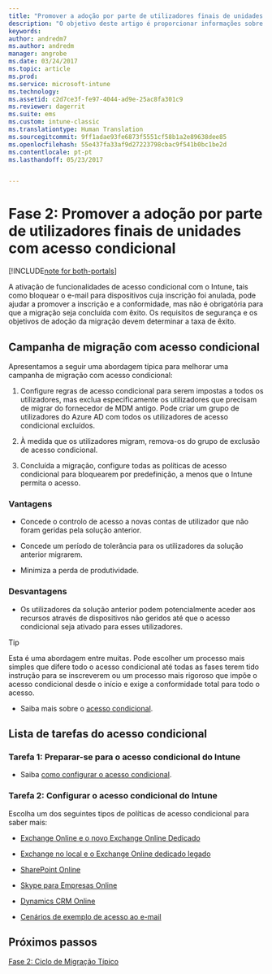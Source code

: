 ```yaml
---
title: "Promover a adoção por parte de utilizadores finais de unidades com acesso condicional | Documentos da Microsoft"
description: "O objetivo deste artigo é proporcionar informações sobre como tirar partido do acesso condicional para promover a inscrição no Intune."
keywords: 
author: andredm7
ms.author: andredm
manager: angrobe
ms.date: 03/24/2017
ms.topic: article
ms.prod: 
ms.service: microsoft-intune
ms.technology: 
ms.assetid: c2d7ce3f-fe97-4044-ad9e-25ac8fa301c9
ms.reviewer: dagerrit
ms.suite: ems
ms.custom: intune-classic
ms.translationtype: Human Translation
ms.sourcegitcommit: 9ff1adae93fe6873f5551cf58b1a2e89638dee85
ms.openlocfilehash: 55e437fa33af9d27223798cbac9f541b0bc1be2d
ms.contentlocale: pt-pt
ms.lasthandoff: 05/23/2017


---
```


# <a name="phase-2-drive-end-user-adoption-with-conditional-access"></a>Fase 2: Promover a adoção por parte de utilizadores finais de unidades com acesso condicional

[!INCLUDE[note for both-portals](../includes/note-for-both-portals.md)]

A ativação de funcionalidades de acesso condicional com o Intune, tais como bloquear o e-mail para dispositivos cuja inscrição foi anulada, pode ajudar a promover a inscrição e a conformidade, mas não é obrigatória para que a migração seja concluída com êxito. Os requisitos de segurança e os objetivos de adoção da migração devem determinar a taxa de êxito.

## <a name="migration-campaign-with-conditional-access"></a>Campanha de migração com acesso condicional

Apresentamos a seguir uma abordagem típica para melhorar uma campanha de migração com acesso condicional:

1.  Configure regras de acesso condicional para serem impostas a todos os utilizadores, mas exclua especificamente os utilizadores que precisam de migrar do fornecedor de MDM antigo. Pode criar um grupo de utilizadores do Azure AD com todos os utilizadores de acesso condicional excluídos.

2.  À medida que os utilizadores migram, remova-os do grupo de exclusão de acesso condicional.

3.  Concluída a migração, configure todas as políticas de acesso condicional para bloquearem por predefinição, a menos que o Intune permita o acesso.

### <a name="advantages"></a>Vantagens

-   Concede o controlo de acesso a novas contas de utilizador que não foram geridas pela solução anterior.

-   Concede um período de tolerância para os utilizadores da solução anterior migrarem.

-   Minimiza a perda de produtividade.

### <a name="disadvantages"></a>Desvantagens

-   Os utilizadores da solução anterior podem potencialmente aceder aos recursos através de dispositivos não geridos até que o acesso condicional seja ativado para esses utilizadores.

> [!TIP]
> Esta é uma abordagem entre muitas. Pode escolher um processo mais simples que difere todo o acesso condicional até todas as fases terem tido instrução para se inscreverem ou um processo mais rigoroso que impõe o acesso condicional desde o início e exige a conformidade total para todo o acesso.

-   Saiba mais sobre o [acesso condicional](https://docs.microsoft.com/intune/conditional-access).

## <a name="task-list-for-conditional-access"></a>Lista de tarefas do acesso condicional

### <a name="task-1-get-ready-for-intune-conditional-access"></a>Tarefa 1: Preparar-se para o acesso condicional do Intune

-   Saiba [como configurar o acesso condicional](/intune-classic/deploy-use/restrict-access-to-email-and-o365-services-with-microsoft-intune).

### <a name="task-2-set-up-intune-conditional-access"></a>Tarefa 2: Configurar o acesso condicional do Intune

Escolha um dos seguintes tipos de políticas de acesso condicional para saber mais:

-   [Exchange Online e o novo Exchange Online Dedicado](/intune-classic/deploy-use/restrict-access-to-exchange-online-with-microsoft-intune)

-   [Exchange no local e o Exchange Online dedicado legado](/intune-classic/deploy-use/restrict-access-to-exchange-onpremises-with-microsoft-intune)

-   [SharePoint Online](/intune-classic/deploy-use/restrict-access-to-sharepoint-online-with-microsoft-intune)

-   [Skype para Empresas Online](/intune-classic/deploy-use/restrict-access-to-skype-for-business-online-with-microsoft-intune)

-   [Dynamics CRM Online](/intune-classic/deploy-use/restrict-access-to-dynamics-crm-online-with-microsoft-intune)

-   [Cenários de exemplo de acesso ao e-mail](/intune-classic/deploy-use/restrict-email-access-example-scenarios)

## <a name="next-steps"></a>Próximos passos

[Fase 2: Ciclo de Migração Típico](/intune-classic/plan-design/migration-phase2-typical-migration-cycle)

